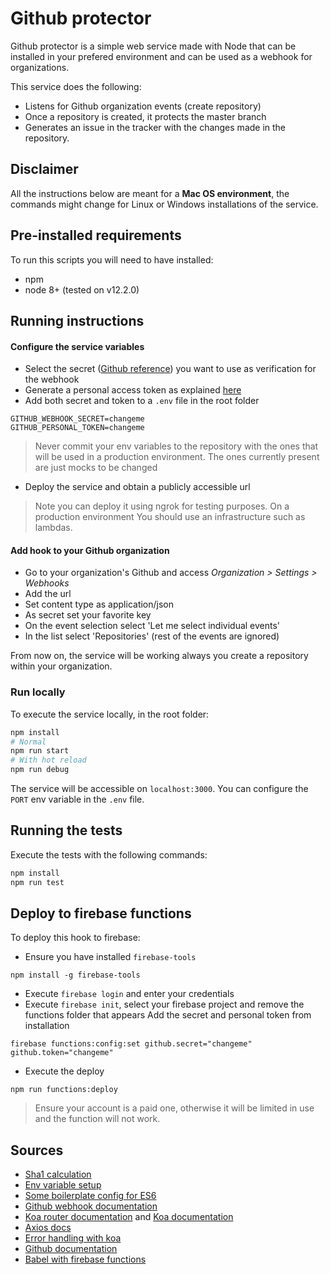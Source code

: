 # Github protector

Github protector is a simple web service made with Node that can be installed
in your prefered environment and can be used as a webhook for organizations.

This service does the following:
- Listens for Github organization events (create repository)
- Once a repository is created, it protects the master branch
- Generates an issue in the tracker with the changes made in the repository.

## Disclaimer
All the instructions below are meant for a **Mac OS environment**, the commands might change
for Linux or Windows installations of the service.

## Pre-installed requirements

To run this scripts you will need to have installed:
- npm
- node 8+ (tested on v12.2.0)

## Running instructions

#### Configure the service variables
- Select the secret ([Github reference](https://developer.github.com/webhooks/securing/)) you want to use as verification for the webhook
- Generate a personal access token as explained [here](https://help.github.com/en/articles/creating-a-personal-access-token-for-the-command-line)
- Add both secret and token to a ``.env`` file in the root folder
```
GITHUB_WEBHOOK_SECRET=changeme
GITHUB_PERSONAL_TOKEN=changeme
```
> Never commit your env variables to the repository with the ones that will be used in a 
production environment. The ones currently present are just mocks to be changed
- Deploy the service and obtain a publicly accessible url
> Note you can deploy it using ngrok for testing purposes. On a production environment
You should use an infrastructure such as lambdas.

#### Add hook to your Github organization
- Go to your organization's Github and access *Organization > Settings > Webhooks*
- Add the url
- Set content type as application/json
- As secret set your favorite key
- On the event selection select 'Let me select individual events'
- In the list select 'Repositories' (rest of the events are ignored)

From now on, the service will be working always you create a repository
within your organization.

### Run locally

To execute the service locally, in the root folder:

```bash
npm install
# Normal
npm run start
# With hot reload
npm run debug
```

The service will be accessible on ``localhost:3000``. You can configure the ``PORT``
env variable in the ``.env`` file.

## Running the tests

Execute the tests with the following commands:

```bash
npm install
npm run test
```

## Deploy to firebase functions

To deploy this hook to firebase:
- Ensure you have installed `firebase-tools`
```
npm install -g firebase-tools
```
- Execute `firebase login` and enter your credentials
- Execute `firebase init`, select your firebase project
 and remove the functions folder that appears
Add the secret and personal token from installation
```
firebase functions:config:set github.secret="changeme" github.token="changeme"
```
- Execute the deploy
```
npm run functions:deploy
```

> Ensure your account is a paid one, otherwise it will be limited
in use and the function will not work. 


## Sources

- [Sha1 calculation](http://osxdaily.com/2012/06/06/check-sha1-hash-of-string/)
- [Env variable setup](https://medium.com/the-node-js-collection/making-your-node-js-work-everywhere-with-environment-variables-2da8cdf6e786)
- [Some boilerplate config for ES6](https://medium.com/@onlykiosk/complete-babel-7-guide-for-beginners-in-2019-7dd78214c464)
- [Github webhook documentation](https://developer.github.com/webhooks/)
- [Koa router documentation](https://github.com/ZijianHe/koa-router) and [Koa documentation](https://koajs.com/)
- [Axios docs](https://github.com/axios/axios)
- [Error handling with koa](http://travisjeffery.com/b/2015/10/error-responses-on-node-js-with-koa/)
- [Github documentation](https://developer.github.com/v3/)
- [Babel with firebase functions](https://codeburst.io/cloud-functions-for-firebase-with-babel-flow-typescript-796606628d37)